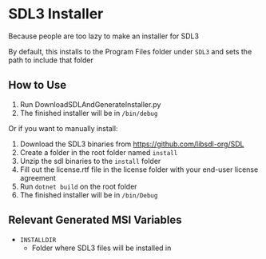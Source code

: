 # SDL3 Installer

Because people are too lazy to make an installer for SDL3

By default, this installs to the Program Files folder under `SDL3` and sets the path to include that folder

## How to Use

1. Run DownloadSDLAndGenerateInstaller.py
2. The finished installer will be in `/bin/debug`

Or if you want to manually install:

1. Download the SDL3 binaries from https://github.com/libsdl-org/SDL
2. Create a folder in the root folder named `install`
3. Unzip the sdl binaries to the `install` folder
4. Fill out the license.rtf file in the license folder with your end-user license agreement
5. Run `dotnet build` on the root folder
6. The finished installer will be in `/bin/Debug`

## Relevant Generated MSI Variables
- `INSTALLDIR`
  - Folder where SDL3 files will be installed in